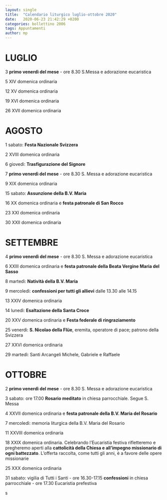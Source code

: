 ```yaml
---
layout: single
title:  "Calendario liturgico luglio-ottobre 2020"
date:   2020-06-23 21:42:29 +0200
categories: bollettino 2006
tags: Appuntamenti
author: mp
---
```


# LUGLIO

3	**primo venerdì del mese** - ore 8.30 S.Messa e adorazione eucaristica

5	XIV domenica ordinaria

12	XV domenica ordinaria

19	XVI domenica ordinaria

26	XVII domenica ordinaria

# AGOSTO

1	sabato: **Festa Nazionale Svizzera**

2	XVIII domenica ordinaria

6	giovedì: **Trasfigurazione del Signore**

7	**primo venerdì del mese** -    ore 8.30 S. Messa e adorazione eucaristica

9	XIX domenica ordinaria

15	sabato: **Assunzione della B.V. Maria**  

16	XX domenica ordinaria e **festa patronale di San Rocco** 

23	XXI domenica ordinaria

30	XXII domenica ordinaria

# SETTEMBRE

4	**primo venerdì del mese** -  ore 8.30 S. Messa e adorazione eucaristica

6	XXIII domenica ordinaria e **festa patronale della Beata Vergine Maria del Sasso**

8	martedì: **Natività della B.V. Maria**

9	mercoledì: **confessioni per tutti gli allievi** dalle 13.30 alle 14.15

13	XXIV domenica ordinaria

14	lunedì: **Esaltazione della Santa Croce** 


20	XXV domenica ordinaria e **Festa federale di ringraziamento**

25 	venerdì: **S. Nicolao della Flüe**, eremita, operatore di pace; patrono della Svizzera

27	XXVI domenica ordinaria

29	martedì: Santi Arcangeli Michele, Gabriele e Raffaele

# OTTOBRE	

2	**primo venerdì del mese** -  ore 8.30 S. Messa e adorazione eucaristica

3	sabato: ore 17.00 **Rosario meditato** in chiesa parrocchiale. Segue S. Messa

4	XXVII domenica ordinaria e **festa patronale della B.V. Maria del Rosario**

7	mercoledì: memoria liturgica della B.V. Maria del Rosario

11	XXVIII domenica ordinaria	

18	XXIX domenica ordinaria. Celebrando l’Eucaristia festiva rifletteremo e pregheremo aperti alla **cattolicità della Chiesa e all’impegno missionario di ogni battezzato**. L’offerta raccolta, come tutti  gli anni, è a favore delle opere missionarie

25	XXX domenica ordinaria 

31	sabato: vigilia di Tutti i Santi - ore 16.30-17.15 **confessioni** in chiesa parrocchiale - ore 17.30 Eucaristia prefestiva  

s


